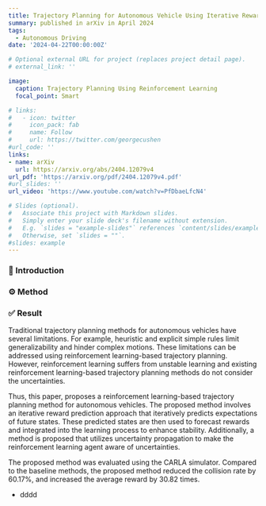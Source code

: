 ```yaml
---
title: Trajectory Planning for Autonomous Vehicle Using Iterative Reward Prediction in Reinforcement Learning
summary: published in arXiv in April 2024
tags:
  - Autonomous Driving
date: '2024-04-22T00:00:00Z'

# Optional external URL for project (replaces project detail page).
# external_link: ''

image:
  caption: Trajectory Planning Using Reinforcement Learning
  focal_point: Smart

# links:
#   - icon: twitter
#     icon_pack: fab
#     name: Follow
#     url: https://twitter.com/georgecushen
#url_code: ''
links:
- name: arXiv
  url: https://arxiv.org/abs/2404.12079v4
url_pdf: 'https://arxiv.org/pdf/2404.12079v4.pdf'
#url_slides: ''
url_video: 'https://www.youtube.com/watch?v=PfDbaeLfcN4'

# Slides (optional).
#   Associate this project with Markdown slides.
#   Simply enter your slide deck's filename without extension.
#   E.g. `slides = "example-slides"` references `content/slides/example-slides.md`.
#   Otherwise, set `slides = ""`.
#slides: example
---
```

### 🧾 Introduction
### ⚙️ Method
### ✅ Result
Traditional trajectory planning methods for autonomous vehicles have several limitations. For example, heuristic and explicit simple rules limit generalizability and hinder complex motions. These limitations can be addressed using reinforcement learning-based trajectory planning. However, reinforcement learning suffers from unstable learning and existing reinforcement learning-based trajectory planning methods do not consider the uncertainties. 

Thus, this paper, proposes a reinforcement learning-based trajectory planning method for autonomous vehicles. The proposed method involves an iterative reward prediction approach that iteratively predicts expectations of future states. These predicted states are then used to forecast rewards and integrated into the learning process to enhance stability. Additionally, a method is proposed that utilizes uncertainty propagation to make the reinforcement learning agent aware of uncertainties.

The proposed method was evaluated using the CARLA simulator. Compared to the baseline methods, the proposed method reduced the collision rate by 60.17%, and increased the average reward by 30.82 times. 

- dddd
